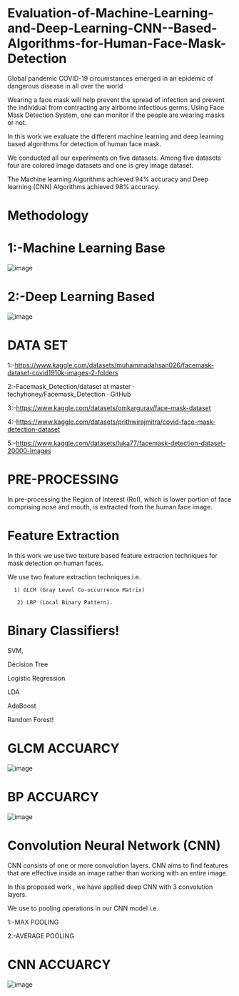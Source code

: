 # Evaluation-of-Machine-Learning-and-Deep-Learning-CNN--Based-Algorithms-for-Human-Face-Mask-Detection
Global pandemic COVID-19 circumstances emerged in an epidemic of dangerous disease in all over the world

Wearing a face mask will help prevent the spread of infection and prevent the individual from contracting any airborne infectious germs.
Using Face Mask Detection System, one can monitor if the people are wearing masks or not. 

In this work we evaluate the different machine learning and deep learning based algorithms for detection of human face mask.

We conducted all our experiments on five datasets. Among five datasets four are colored image datasets and one is grey image dataset.

The Machine learning Algorithms achieved 94% accuracy and Deep learning (CNN) Algorithms achieved 98% accuracy.
# Methodology
# 1:-Machine Learning Base
![image](https://github.com/user-attachments/assets/2b92da76-93e7-4e6f-bf31-0d95159a8b67)
# 2:-Deep Learning Based
![image](https://github.com/user-attachments/assets/7bf4d29b-ce9f-49ec-bcb6-4d9c8f3ff4a2)
# DATA SET
1:-https://www.kaggle.com/datasets/muhammadahsan026/facemask-dataset-covid1910k-images-2-folders

2:-Facemask_Detection/dataset at master · techyhoney/Facemask_Detection · GitHub

3:-https://www.kaggle.com/datasets/omkargurav/face-mask-dataset

4:-https://www.kaggle.com/datasets/prithwirajmitra/covid-face-mask-detection-dataset

5:-https://www.kaggle.com/datasets/luka77/facemask-detection-dataset-20000-images

# PRE-PROCESSING

In pre-processing the Region of Interest (RoI), which is lower portion of face comprising nose and mouth, is extracted from the human face image.

# Feature Extraction

In this work we use two texture based feature extraction techniques for mask detection on human faces. 

We use two feature extraction techniques i.e. 
	
      1) GLCM (Gray Level Co-occurrence Matrix)
	
       2) LBP (Local Binary Pattern).

#  Binary Classifiers!

SVM,

Decision Tree 

Logistic Regression

LDA

AdaBoost

Random Forest!

# GLCM ACCUARCY
![image](https://github.com/user-attachments/assets/737b1785-77d4-4487-9b3f-75115cddfbc9)

# BP ACCUARCY

![image](https://github.com/user-attachments/assets/dd299106-41a9-4be8-b75f-0ff08a50fcdf)

# Convolution Neural Network (CNN)
CNN consists of one or more convolution layers. CNN aims to find features that are effective inside an image rather than working with an entire image.

In this proposed work , we have applied deep CNN with 3 convolution layers.

We use to pooling operations in our CNN model i.e.

1:-MAX POOLING

2:-AVERAGE POOLING

# CNN ACCUARCY
![image](https://github.com/user-attachments/assets/49bd6302-fa4d-4bd5-9c5c-a6ceef986646)













